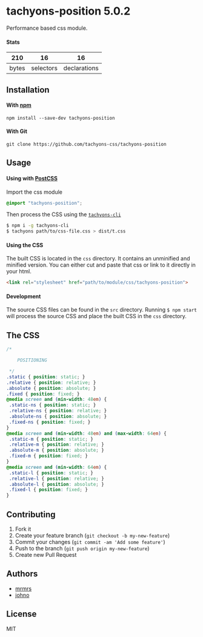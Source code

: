 # tachyons-position 5.0.2

Performance based css module.

#### Stats

210 | 16 | 16
---|---|---
bytes | selectors | declarations

## Installation

#### With [npm](https://npmjs.com)

```
npm install --save-dev tachyons-position
```

#### With Git

```
git clone https://github.com/tachyons-css/tachyons-position
```

## Usage

#### Using with [PostCSS](https://github.com/postcss/postcss)

Import the css module

```css
@import "tachyons-position";
```

Then process the CSS using the [`tachyons-cli`](https://github.com/tachyons-css/tachyons-cli)

```sh
$ npm i -g tachyons-cli
$ tachyons path/to/css-file.css > dist/t.css
```

#### Using the CSS

The built CSS is located in the `css` directory. It contains an unminified and minified version.
You can either cut and paste that css or link to it directly in your html.

```html
<link rel="stylesheet" href="path/to/module/css/tachyons-position">
```

#### Development

The source CSS files can be found in the `src` directory.
Running `$ npm start` will process the source CSS and place the built CSS in the `css` directory.

## The CSS

```css
/*

    POSITIONING

 */
.static { position: static; }
.relative { position: relative; }
.absolute { position: absolute; }
.fixed { position: fixed; }
@media screen and (min-width: 48em) {
 .static-ns { position: static; }
 .relative-ns { position: relative; }
 .absolute-ns { position: absolute; }
 .fixed-ns { position: fixed; }
}
@media screen and (min-width: 48em) and (max-width: 64em) {
 .static-m { position: static; }
 .relative-m { position: relative; }
 .absolute-m { position: absolute; }
 .fixed-m { position: fixed; }
}
@media screen and (min-width: 64em) {
 .static-l { position: static; }
 .relative-l { position: relative; }
 .absolute-l { position: absolute; }
 .fixed-l { position: fixed; }
}
```

## Contributing

1. Fork it
2. Create your feature branch (`git checkout -b my-new-feature`)
3. Commit your changes (`git commit -am 'Add some feature'`)
4. Push to the branch (`git push origin my-new-feature`)
5. Create new Pull Request

## Authors

* [mrmrs](http://mrmrs.io)
* [johno](http://johnotander.com)

## License

MIT

